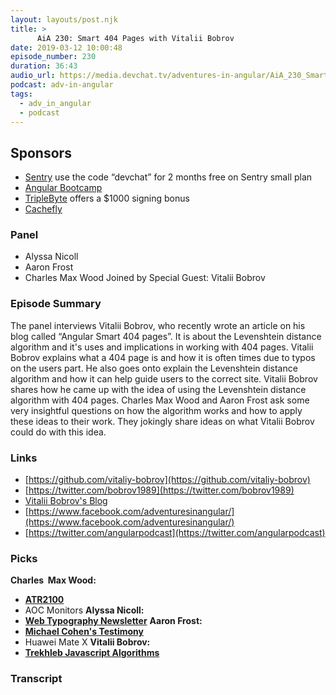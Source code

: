 ```yaml
---
layout: layouts/post.njk
title: >
      AiA 230: Smart 404 Pages with Vitalii Bobrov
date: 2019-03-12 10:00:48
episode_number: 230
duration: 36:43
audio_url: https://media.devchat.tv/adventures-in-angular/AiA_230_Smart_404_Pages_with_Vitalii_Bobrov.mp3
podcast: adv-in-angular
tags: 
  - adv_in_angular
  - podcast
---
```


## **Sponsors**

- [Sentry](http://sentry.io/) use the code “devchat” for 2 months free on Sentry small plan
- [Angular Bootcamp](https://angularbootcamp.com/)
- [TripleByte](https://triplebyte.com/angular) offers a $1000 signing bonus
- [Cachefly](https://www.cachefly.com/)

### **Panel**

- Alyssa Nicoll
- Aaron Frost
- Charles Max Wood
Joined by Special Guest: Vitalii Bobrov
### **Episode Summary**
The panel interviews Vitalii Bobrov, who recently wrote an article on his blog called “Angular Smart 404 pages”. It is about the Levenshtein distance algorithm and it's uses and implications in working with 404 pages. Vitalii Bobrov explains what a 404 page is and how it is often times due to typos on the users part. He also goes onto explain the Levenshtein distance algorithm and how it can help guide users to the correct site. Vitalii Bobrov shares how he came up with the idea of using the Levenshtein distance algorithm with 404 pages. Charles Max Wood and Aaron Frost ask some very insightful questions on how the algorithm works and how to apply these ideas to their work. They jokingly share ideas on what Vitalii Bobrov could do with this idea.
### **Links**

- [https://github.com/vitaliy-bobrov](https://github.com/vitaliy-bobrov)
- [https://twitter.com/bobrov1989](https://twitter.com/bobrov1989)
- [Vitalii Bobrov's Blog](https://vitaliy-bobrov.github.io/)
- [https://www.facebook.com/adventuresinangular/](https://www.facebook.com/adventuresinangular/)
- [https://twitter.com/angularpodcast](https://twitter.com/angularpodcast)

### **Picks**
 **Charles&nbsp; Max Wood:**
- **[ATR2100](https://www.amazon.com/Audio-Technica-ATR2100-USB-Cardioid-Dynamic-Microphone/dp/B004QJOZS4/ref=as_li_ss_t?ie=UTF8&qid=1548462018&sr=8-1&linkCode=ll1&tag=devchattv-20&linkId=f06bfe7482dca8bb751ed6d7cc86e2ab&language=en_US)**
- AOC Monitors
**Alyssa Nicoll:**
- **[Web Typography Newsletter](https://rwt.us6.list-manage.com/subscribe?u=0019faab58713ad49bce9acc3&id=b35d41a2eb)**
 **Aaron Frost:**
- [**Michael Cohen's Testimony**](https://youtu.be/Eeswj9AjEKs)
- Huawei Mate X
**Vitalii Bobrov:**
- **[Trekhleb Javascript Algorithms](https://github.com/trekhleb/javascript-algorithms)**


### Transcript


